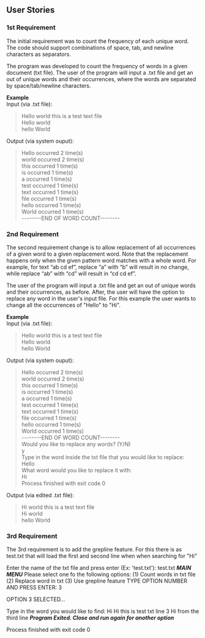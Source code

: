 ## User Stories
### 1st Requirement
The initial requirement was to count the frequency of each unique word. The code should support combinations of space, tab, and newline characters as separators.

The program was developed to count the frequency of words in a given document (txt file). The user of the program will input a .txt file and get an out of unique words and their occurrences, where the words are separated by space/tab/newline characters.
  
**Example**  
Input (via .txt file):  
>Hello world this is a test text file  
Hello world  
hello World  
    
    
Output (via system ouput):  
>Hello occurred 2 time(s)  
world occurred 2 time(s)  
this occurred 1 time(s)  
is occurred 1 time(s)  
a occurred 1 time(s)  
test occurred 1 time(s)  
text occurred 1 time(s)  
file occurred 1 time(s)  
hello occurred 1 time(s)  
World occurred 1 time(s)  
--------END OF WORD COUNT--------  
  
  
### 2nd Requirement
The second requirement change is to allow replacement of all occurrences of a given word to a given replacement word. Note that the replacement happens only when the given pattern word matches with a whole word. For example, for text “ab cd ef”, replace “a” with “b” will result in no change, while replace “ab” with “cd” will result in “cd cd ef”.

The user of the program will input a .txt file and get an out of unique words and their occurrences, as before. After, the user will have the option to replace any word in the user's input file. For this example the user wants to change all the occurrences of "Hello" to "Hi".  

**Example**  
Input (via .txt file):  
>Hello world this is a test text file  
Hello world  
hello World 
  
    
Output (via system ouput):  
>Hello occurred 2 time(s)  
world occurred 2 time(s)  
this occurred 1 time(s)  
is occurred 1 time(s)  
a occurred 1 time(s)  
test occurred 1 time(s)  
text occurred 1 time(s)  
file occurred 1 time(s)  
hello occurred 1 time(s)  
World occurred 1 time(s)  
--------END OF WORD COUNT--------  
Would you like to replace any words? (Y/N)  
y  
Type in the word inside the txt file that you would like to replace:   
Hello  
What word would you like to replace it with:   
Hi   
Process finished with exit code 0    
  
  
Output (via edited .txt file):  
>Hi world this is a test text file  
Hi world  
hello World  
  
### 3rd Requirement
The 3rd requirement is to add the grepline feature. For this there is as test.txt that will load the first and second line when when searching for "Hi"

Enter the name of the txt file and press enter (Ex: 'test.txt'): 
test.txt
_______MAIN MENU_______
Please select one fo the following options:
(1) Count words in txt file
(2) Replace word in txt
(3) Use grepline feature
TYPE OPTION NUMBER AND PRESS ENTER: 3

OPTION 3 SELECTED...

Type in the word you would like to find:
Hi
Hi this is test txt
line 3 Hi from the third line
***Program Exited. Close and run again for another option***

Process finished with exit code 0
